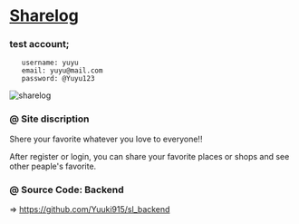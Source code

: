 # <a href="https://sharelog.pages.dev/">Sharelog</a>

### test account;
       username: yuyu
       email: yuyu@mail.com
       password: @Yuyu123

![sharelog](https://user-images.githubusercontent.com/88405082/212751827-02b5b3bb-b265-4321-bdc8-b502e48f777e.GIF)

### @ Site discription

Shere your favorite whatever you love to everyone!!

After register or login, you can share your favorite places or shops and see other peaple's favorite.



### @ Source Code: Backend

=> https://github.com/Yuuki915/sl_backend
